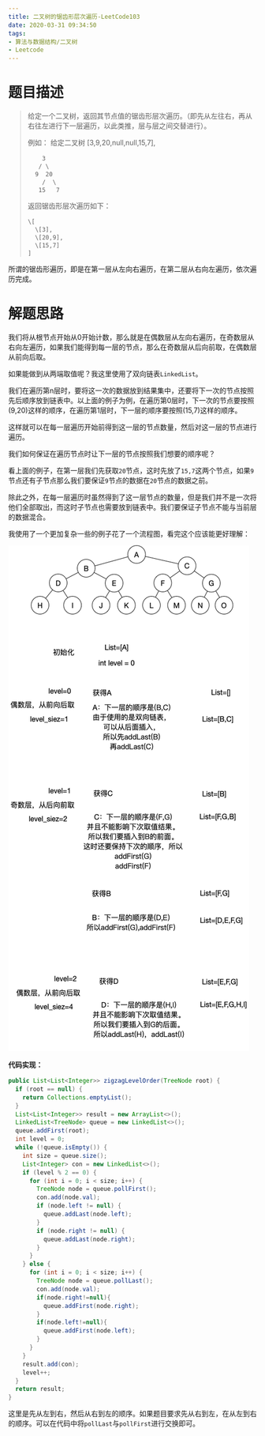 ```yaml
---
title: 二叉树的锯齿形层次遍历-LeetCode103
date: 2020-03-31 09:34:50
tags: 
- 算法与数据结构/二叉树
- Leetcode
---
```


# 题目描述

> 给定一个二叉树，返回其节点值的锯齿形层次遍历。（即先从左往右，再从右往左进行下一层遍历，以此类推，层与层之间交替进行）。
>
> 例如：
> 给定二叉树 \[3,9,20,null,null,15,7],
>
> ```
>  	  3
>    / \
>   9  20
>     /  \
>    15   7
> ```
>
> 返回锯齿形层次遍历如下：
>
> ```
> \[
>   \[3],
>   \[20,9],
>   \[15,7]
> ]
> ```

所谓的锯齿形遍历，即是在第一层从左向右遍历，在第二层从右向左遍历，依次遍历完成。

<!--more-->

# 解题思路

我们将从根节点开始从0开始计数，那么就是在偶数层从左向右遍历，在奇数层从右向左遍历，如果我们能得到每一层的节点，那么在奇数层从后向前取，在偶数层从前向后取。

如果能做到从两端取值呢？我这里使用了双向链表`LinkedList`。

我们在遍历第n层时，要将这一次的数据放到结果集中，还要将下一次的节点按照先后顺序放到链表中。以上面的例子为例，在遍历第0层时，下一次的节点要按照(9,20)这样的顺序，在遍历第1层时，下一层的顺序要按照(15,7)这样的顺序。

这样就可以在每一层遍历开始前得到这一层的节点数量，然后对这一层的节点进行遍历。

我们如何保证在遍历节点时让下一层的节点按照我们想要的顺序呢？

看上面的例子，在第一层我们先获取`20`节点，这时先放了`15,7`这两个节点，如果`9`节点还有子节点那么我们要保证`9`节点的数据在`20`节点的数据之前。

除此之外，在每一层遍历时虽然得到了这一层节点的数量，但是我们并不是一次将他们全部取出，而这时子节点也需要放到链表中。我们要保证子节点不能与当前层的数据混合。

我使用了一个更加复杂一些的例子花了一个流程图，看完这个应该能更好理解：

![](https://raw.githubusercontent.com/liunaijie/images/master/leetcode-103.png)

**代码实现：**

```java
public List<List<Integer>> zigzagLevelOrder(TreeNode root) {
  if (root == null) {
    return Collections.emptyList();
  }
  List<List<Integer>> result = new ArrayList<>();
  LinkedList<TreeNode> queue = new LinkedList<>();
  queue.addFirst(root);
  int level = 0;
  while (!queue.isEmpty()) {
    int size = queue.size();
    List<Integer> con = new LinkedList<>();
    if (level % 2 == 0) {
      for (int i = 0; i < size; i++) {
        TreeNode node = queue.pollFirst();
        con.add(node.val);
        if (node.left != null) {
          queue.addLast(node.left);
        }
        if (node.right != null) {
          queue.addLast(node.right);
        }
      }
    } else {
      for (int i = 0; i < size; i++) {
        TreeNode node = queue.pollLast();
        con.add(node.val);
        if(node.right!=null){
          queue.addFirst(node.right);
        }
        if(node.left!=null){
          queue.addFirst(node.left);
        }
      }
    }
    result.add(con);
    level++;
  }
  return result;
}
```

这里是先从左到右，然后从右到左的顺序。如果题目要求先从右到左，在从左到右的顺序。可以在代码中将`pollLast`与`pollFirst`进行交换即可。